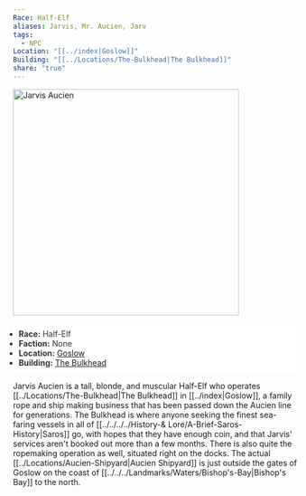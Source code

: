 ```yaml
---
Race: Half-Elf
aliases: Jarvis, Mr. Aucien, Jarv
tags:
  - NPC
Location: "[[../index|Goslow]]"
Building: "[[../Locations/The-Bulkhead|The Bulkhead]]"
share: "true"
---
```




<div class="infobox">
    <!-- Image is not a link now and made larger -->
    <img src="https://spankadin.github.io/Saros-Wiki/_assets/Jarvis_Pic.png" alt="Jarvis Aucien" style="display:block; max-width: 100%; height: auto; width: 400px;">
    <ul style="color: #333; background-color: white; padding: 10px; border-radius: 5px;">
        <li><strong>Race:</strong> Half-Elf</li>
        <li><strong>Faction:</strong> None</li>
        <li><strong>Location:</strong> <a href="/Saros-Wiki/Locations-%26%20NPCs/Cities%20%26%20Towns/Goslow/Goslow/">Goslow</a></li>
        <li><strong>Building:</strong> <a href="/Saros-Wiki/Locations-%26%20NPCs/Cities%20%26%20Towns/Goslow/Locations/The-Bulkhead/">The Bulkhead</a></li>
    </ul>
</div>


Jarvis Aucien is a tall, blonde, and muscular Half-Elf who operates [[../Locations/The-Bulkhead|The Bulkhead]] in [[../index|Goslow]], a family rope and ship making business that has been passed down the Aucien line for generations. The Bulkhead is where anyone seeking the finest sea-faring vessels in all of [[../../../../History-& Lore/A-Brief-Saros-History|Saros]] go, with hopes that they have enough coin, and that Jarvis' services aren't booked out more than a few months. There is also quite the ropemaking operation as well, situated right on the docks. The actual [[../Locations/Aucien-Shipyard|Aucien Shipyard]] is just outside the gates of Goslow on the coast of [[../../../Landmarks/Waters/Bishop's-Bay|Bishop's Bay]] to the north.

